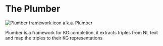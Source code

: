 # The Plumber
![Plumber framework icon](https://i.imgur.com/MgJ6Chbs.jpg)  a.k.a. Plumber 

Plumber is a framework for KG completion, it extracts triples from NL text and map the triples to their KG representations


